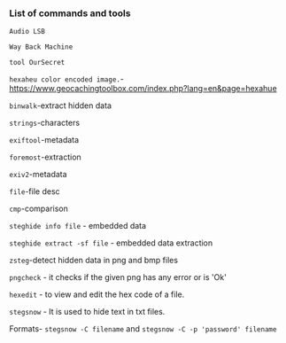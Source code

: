 ### List of commands and tools

`Audio LSB`

`Way Back Machine`

`tool OurSecret`

`hexaheu color encoded image.`- https://www.geocachingtoolbox.com/index.php?lang=en&page=hexahue

`binwalk`-extract hidden data

`strings`-characters

`exiftool`-metadata

`foremost`-extraction

`exiv2`-metadata

`file`-file desc

`cmp`-comparison

`steghide info file` - embedded data  

`steghide extract -sf file` - embedded data extraction  

`zsteg`-detect hidden data in png and bmp files  

`pngcheck` - it checks if the given png has any error or is 'Ok'  

`hexedit` - to view and edit the hex code of a file.  

`stegsnow` - It is used to hide text in txt files.  

Formats- `stegsnow -C filename` and `stegsnow -C -p 'password' filename`  
 




